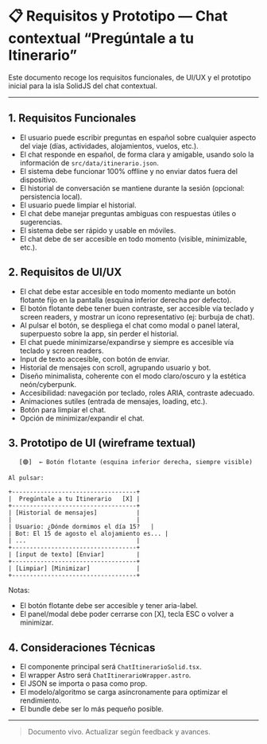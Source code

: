 # 📋 Requisitos y Prototipo — Chat contextual “Pregúntale a tu Itinerario”

Este documento recoge los requisitos funcionales, de UI/UX y el prototipo inicial para la isla SolidJS del chat contextual.

---

## 1. Requisitos Funcionales

- El usuario puede escribir preguntas en español sobre cualquier aspecto del viaje (días, actividades, alojamientos, vuelos, etc.).
- El chat responde en español, de forma clara y amigable, usando solo la información de `src/data/itinerario.json`.
- El sistema debe funcionar 100% offline y no enviar datos fuera del dispositivo.
- El historial de conversación se mantiene durante la sesión (opcional: persistencia local).
- El usuario puede limpiar el historial.
- El chat debe manejar preguntas ambiguas con respuestas útiles o sugerencias.
- El sistema debe ser rápido y usable en móviles.
- El chat debe de ser accesible en todo momento (visible, minimizable, etc.).

## 2. Requisitos de UI/UX

- El chat debe estar accesible en todo momento mediante un botón flotante fijo en la pantalla (esquina inferior derecha por defecto).
- El botón flotante debe tener buen contraste, ser accesible vía teclado y screen readers, y mostrar un icono representativo (ej: burbuja de chat).
- Al pulsar el botón, se despliega el chat como modal o panel lateral, superpuesto sobre la app, sin perder el historial.
- El chat puede minimizarse/expandirse y siempre es accesible vía teclado y screen readers.
- Input de texto accesible, con botón de enviar.
- Historial de mensajes con scroll, agrupando usuario y bot.
- Diseño minimalista, coherente con el modo claro/oscuro y la estética neón/cyberpunk.
- Accesibilidad: navegación por teclado, roles ARIA, contraste adecuado.
- Animaciones sutiles (entrada de mensajes, loading, etc.).
- Botón para limpiar el chat.
- Opción de minimizar/expandir el chat.

## 3. Prototipo de UI (wireframe textual)

```
   [🟣]  ← Botón flotante (esquina inferior derecha, siempre visible)

Al pulsar:

+-----------------------------------+
|  Pregúntale a tu Itinerario   [X] |
+-----------------------------------+
| [Historial de mensajes]           |
|                                   |
| Usuario: ¿Dónde dormimos el día 15?   |
| Bot: El 15 de agosto el alojamiento es... |
| ...                               |
+-----------------------------------+
| [input de texto] [Enviar]         |
+-----------------------------------+
| [Limpiar] [Minimizar]             |
+-----------------------------------+
```
Notas:
- El botón flotante debe ser accesible y tener aria-label.
- El panel/modal debe poder cerrarse con [X], tecla ESC o volver a minimizar.

## 4. Consideraciones Técnicas

- El componente principal será `ChatItinerarioSolid.tsx`.
- El wrapper Astro será `ChatItinerarioWrapper.astro`.
- El JSON se importa o pasa como prop.
- El modelo/algoritmo se carga asíncronamente para optimizar el rendimiento.
- El bundle debe ser lo más pequeño posible.

---

> Documento vivo. Actualizar según feedback y avances.
